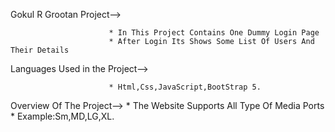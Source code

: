 Gokul R Grootan Project-->

                          * In This Project Contains One Dummy Login Page
                          * After Login Its Shows Some List Of Users And Their Details
            
Languages Used in the Project-->

                          * Html,Css,JavaScript,BootStrap 5.
                          
Overview Of The Project-->
                          * The Website Supports All Type Of Media Ports
                          * Example:Sm,MD,LG,XL.
